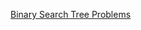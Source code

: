 <a href="https://github.com/alvarosf07/computer-science-DSA/tree/master/2)%20Data%20Structures/4)%20Tree/2)%20Binary%20Search%20Tree%20Problems"> Binary Search Tree Problems </a>
